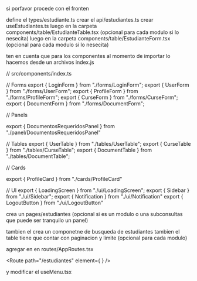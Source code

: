 si porfavor procede con el fronten

define el types/estudiante.ts
crear el api/estudiantes.ts
crear useEstudiantes.ts
luego en la carpeta components/table/EstudianteTable.tsx (opcional para cada modulo si lo nesecita)
luego en la carpeta components/table/EstudianteForm.tsx (opcional para cada modulo si lo nesecita)

ten en cuenta que para los componentes al momento de importar lo hacemos desde un archivos index.js

// src/components/index.ts

// Forms
export { LoginForm } from "./forms/LoginForm";
export { UserForm } from "./forms/UserForm";
export { ProfileForm } from "./forms/ProfileForm";
export { CurseForm } from "./forms/CurseForm";
export { DocumentForm } from "./forms/DocumentForm";

// Panels

export { DocumentosRequeridosPanel } from "./panel/DocumentosRequeridosPanel"

// Tables
export { UserTable } from "./tables/UserTable";
export { CurseTable } from "./tables/CurseTable";
export { DocumentTable } from "./tables/DocumentTable";

// Cards

export { ProfileCard } from "./cards/ProfileCard"

// UI
export { LoadingScreen } from "./ui/LoadingScreen";
export { Sidebar } from "./ui/Sidebar";
export { Notification } from "./ui/Notification"
export { LogoutButton } from "./ui/LogoutButton"

crea un pages/estudiantes (opcional si es un modulo o una subconsultas que puede ser tranquilo un panel)

tambien el crea un componetne de busqueda de estudiantes tambien el table tiene que contar con paginacion y limite (opcional para cada modulo)

agregar en en routes/AppRoutes.tsx

<Route
    path="/estudiantes"
    element={
        <ProtectedRoute isAuthenticated={isAuthenticated}>
            <Estudiantes />
        </ProtectedRoute>
    }
/>

y modificar el useMenu.tsx